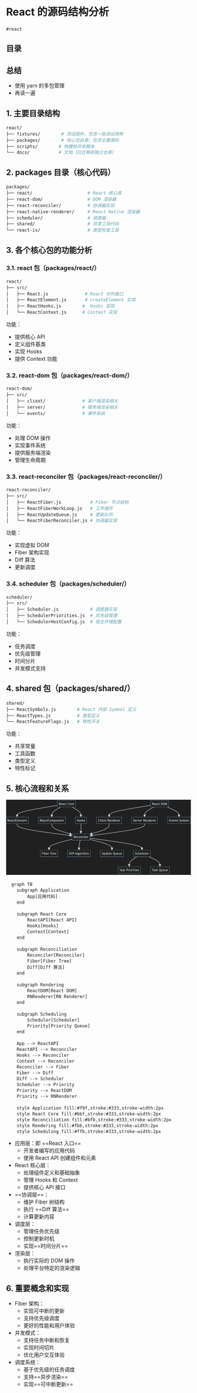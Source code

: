 
# React 的源码结构分析

`#react` 

## 目录
<!-- toc -->
 ## 总结 

- 使用 yarn 的多包管理
- 再读一遍

## 1. 主要目录结构
```bash
react/
├── fixtures/        # 测试固件，包含一些测试用例
├── packages/        # 核心包目录，包含主要源码
├── scripts/        # 构建和开发脚本
└── docs/           # 文档（已迁移到独立仓库）
```

## 2. packages 目录（核心代码）

```bash
packages/
├── react/                     # React 核心库
├── react-dom/                 # DOM 渲染器
├── react-reconciler/          # 协调器实现
├── react-native-renderer/     # React Native 渲染器
├── scheduler/                 # 调度器
├── shared/                    # 共享工具代码
└── react-is/                  # 类型检查工具
```

## 3. 各个核心包的功能分析

### 3.1. react 包（packages/react/）

```bash
react/
├── src/
│   ├── React.js              # React 对外接口
│   ├── ReactElement.js       # createElement 实现
│   ├── ReactHooks.js        #  Hooks 实现
│   └── ReactContext.js      # Context 实现
```
功能：
- 提供核心 API
- 定义组件基类
- 实现 Hooks
- 提供 Context 功能

### 3.2. react-dom 包（packages/react-dom/）

```bash
react-dom/
├── src/
│   ├── client/              # 客户端渲染相关
│   ├── server/              # 服务端渲染相关
│   └── events/              # 事件系统
```

功能：
- 处理 DOM 操作
- 实现事件系统
- 提供服务端渲染
- 管理生命周期

### 3.3. react-reconciler 包（packages/react-reconciler/）

```bash
react-reconciler/
├── src/
│   ├── ReactFiber.js           # Fiber 节点结构
│   ├── ReactFiberWorkLoop.js   # 工作循环
│   ├── ReactUpdateQueue.js     # 更新队列
│   └── ReactFiberReconciler.js # 协调器实现
```

功能：
- 实现虚拟 DOM
- Fiber 架构实现
- Diff 算法
- 更新调度

### 3.4. scheduler 包（packages/scheduler/）

```bash
scheduler/
├── src/
│   ├── Scheduler.js            # 调度器实现
│   ├── SchedulerPriorities.js  # 优先级管理
│   └── SchedulerHostConfig.js  # 宿主环境配置
```

功能：
- 任务调度
- 优先级管理
- 时间分片
- 并发模式支持

## 4. shared 包（packages/shared/）

```bash
shared/
├── ReactSymbols.js        # React 内部 Symbol 定义
├── ReactTypes.js          # 类型定义
└── ReactFeatureFlags.js   # 特性开关
```

功能：
- 共享常量
- 工具函数
- 类型定义
- 特性标记

## 5. 核心流程和关系

![图片&文件](./files/20241031-26.png)

````mermaid
  graph TB
    subgraph Application
        App[应用代码]
    end
    
    subgraph React Core
        ReactAPI[React API]
        Hooks[Hooks]
        Context[Context]
    end
    
    subgraph Reconciliation
        Reconciler[Reconciler]
        Fiber[Fiber Tree]
        Diff[Diff 算法]
    end
    
    subgraph Rendering
        ReactDOM[React DOM]
        RNRenderer[RN Renderer]
    end
    
    subgraph Scheduling
        Scheduler[Scheduler]
        Priority[Priority Queue]
    end
    
    App --> ReactAPI
    ReactAPI --> Reconciler
    Hooks --> Reconciler
    Context --> Reconciler
    Reconciler --> Fiber
    Fiber --> Diff
    Diff --> Scheduler
    Scheduler --> Priority
    Priority --> ReactDOM
    Priority --> RNRenderer
    
    style Application fill:#f9f,stroke:#333,stroke-width:2px
    style React Core fill:#bbf,stroke:#333,stroke-width:2px
    style Reconciliation fill:#bfb,stroke:#333,stroke-width:2px
    style Rendering fill:#fbb,stroke:#333,stroke-width:2px
    style Scheduling fill:#ffb,stroke:#333,stroke-width:2px
````

- 应用层：即 ==React 入口==
	- 开发者编写的应用代码
	- 使用 React API 创建组件和元素
- React 核心层：
	- 处理组件定义和基础抽象
	- 管理 Hooks 和 Context
	- 提供核心 API 接口
- ==协调层==：
	- 维护 Fiber 树结构
	- 执行 ==Diff 算法==
	- 计算更新内容
- 调度层：
	- 管理任务优先级
	- 控制更新时机
	- 实现==时间分片==
- 渲染层：
	- 执行实际的 DOM 操作
	- 处理平台特定的渲染逻辑

## 6. 重要概念和实现

- Fiber 架构：
	- 实现可中断的更新
	- 支持优先级调度
	- 更好的性能和用户体验
- 并发模式：
	- 支持任务中断和恢复
	- 实现时间切片
	- 优化用户交互体验
- 调度系统：
	- 基于优先级的任务调度
	- 支持==异步渲染==
	- 实现==可中断更新==
